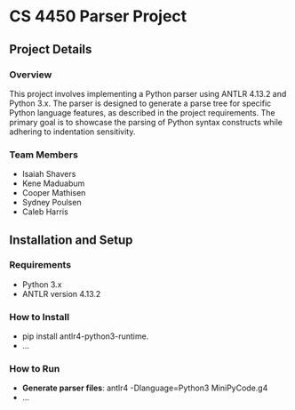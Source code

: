 # CS 4450 Parser Project
## Project Details
### Overview
This project involves implementing a Python parser using ANTLR 4.13.2 and Python 3.x. The parser is designed to generate a parse tree for specific Python language features, as described in the project requirements. The primary goal is to showcase the parsing of Python syntax constructs while adhering to indentation sensitivity.

### Team Members
* Isaiah Shavers
* Kene Maduabum
* Cooper Mathisen
* Sydney Poulsen
* Caleb Harris

## Installation and Setup
### Requirements
* Python 3.x
* ANTLR version 4.13.2

### How to Install
* pip install antlr4-python3-runtime.
* ...

### How to Run
* **Generate parser files**: antlr4 -Dlanguage=Python3 MiniPyCode.g4
* ...

